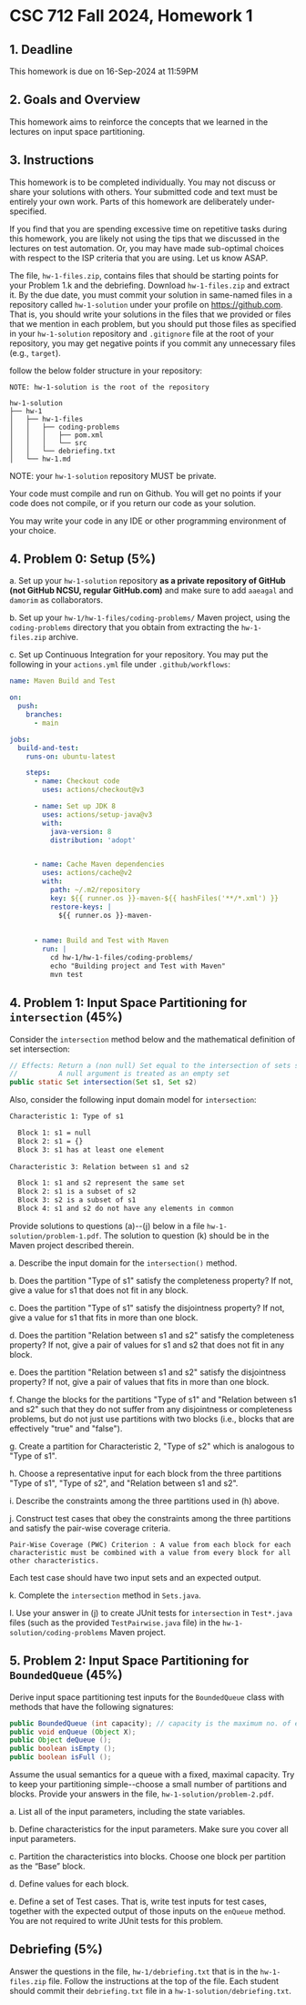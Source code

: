 # CSC 712 Fall 2024, Homework 1

## 1. Deadline

This homework is due on 16-Sep-2024 at 11:59PM

## 2. Goals and Overview

This homework aims to reinforce the concepts that we learned in the lectures on input space partitioning.


## 3. Instructions

This homework is to be completed individually. You may not discuss or share your solutions with others. Your submitted code and text must be entirely your own work. Parts of this homework are deliberately under-specified.

If you find that you are spending excessive time on repetitive tasks during this homework, you are likely not using the tips that we discussed in the lectures on test automation. Or, you may have made sub-optimal choices with respect to the ISP criteria that you are using. Let us know ASAP.

The file, `hw-1-files.zip`, contains files that should be starting points for your Problem 1.k and the debriefing. Download `hw-1-files.zip` and extract it. 
By the due date, you must commit your solution in same-named files in a repository called `hw-1-solution` under your profile on https://github.com. That is, you should write your solutions in the files that we provided or files that we mention in each problem, but you should put those files as specified in your `hw-1-solution` repository and `.gitignore` file at the root of your repository, you may get negative points if you commit any unnecessary files (e.g., `target`).

follow the below folder structure in your repository:
```
NOTE: hw-1-solution is the root of the repository

hw-1-solution
├── hw-1
│   ├── hw-1-files
│   │   ├── coding-problems
│   │   │   ├── pom.xml
│   │   │   └── src
│   │   └── debriefing.txt
│   └── hw-1.md
```

NOTE: your `hw-1-solution` repository MUST be private.

Your code must compile and run on Github. You will get no points if your code does not compile, or if you return our code as your solution.

You may write your code in any IDE or other programming environment of your choice.

## 4. Problem 0: Setup  (5%)

a. Set up your `hw-1-solution` repository **as a private repository of GitHub (not GitHub NCSU, regular GitHub.com)** and make sure to add `aaeagal` and `damorim` as collaborators.

b. Set up your `hw-1/hw-1-files/coding-problems/` Maven project, using the `coding-problems` directory that you obtain from extracting the `hw-1-files.zip` archive.

c. Set up Continuous Integration for your repository. You may put the following in your `actions.yml` file under `.github/workflows`:

```yml
name: Maven Build and Test

on:
  push:
    branches:
      - main 

jobs:
  build-and-test:
    runs-on: ubuntu-latest

    steps:
      - name: Checkout code
        uses: actions/checkout@v3

      - name: Set up JDK 8
        uses: actions/setup-java@v3
        with:
          java-version: 8
          distribution: 'adopt'


      - name: Cache Maven dependencies
        uses: actions/cache@v2
        with:
          path: ~/.m2/repository
          key: ${{ runner.os }}-maven-${{ hashFiles('**/*.xml') }}
          restore-keys: |
            ${{ runner.os }}-maven-
            
        
      - name: Build and Test with Maven
        run: |
          cd hw-1/hw-1-files/coding-problems/
          echo "Building project and Test with Maven"
          mvn test
```

## 4. Problem 1: Input Space Partitioning for `intersection` (45%)

Consider the `intersection` method below and the mathematical definition of set intersection:

```Java
// Effects: Return a (non null) Set equal to the intersection of sets s1 and s2
//          A null argument is treated as an empty set
public static Set intersection(Set s1, Set s2)
```

Also, consider the following input domain model for `intersection`:

```txt
Characteristic 1: Type of s1

  Block 1: s1 = null
  Block 2: s1 = {}
  Block 3: s1 has at least one element
  
Characteristic 3: Relation between s1 and s2

  Block 1: s1 and s2 represent the same set
  Block 2: s1 is a subset of s2
  Block 3: s2 is a subset of s1
  Block 4: s1 and s2 do not have any elements in common
```

Provide solutions to questions (a)--(j) below in a file `hw-1-solution/problem-1.pdf`. The solution to question (k) should be in the Maven project described therein.

a. Describe the input domain for the `intersection()` method.

b. Does the partition "Type of s1" satisfy the completeness property? If not, give a value for s1 that does not fit in any block.

c. Does the partition "Type of s1" satisfy the disjointness property? If not, give a value for s1 that fits in more than one block.

d. Does the partition "Relation between s1 and s2" satisfy the completeness property? If not, give a pair of values for s1 and s2 that does not fit in any block.

e. Does the partition "Relation between s1 and s2" satisfy the disjointness property? If not,
give a pair of values that fits in more than one block.

f. Change the blocks for the partitions "Type of s1" and "Relation between s1 and s2" such that they do not suffer from any disjointness or completeness problems, but do not just use partitions with two blocks (i.e., blocks that are effectively "true" and "false").

g. Create a partition for Characteristic 2, "Type of s2" which is analogous to "Type of s1".

h. Choose a representative input for each block from the three partitions "Type of s1", "Type of s2", and "Relation between s1 and s2".

i. Describe the constraints among the three partitions used in (h) above.

j. Construct test cases that obey the constraints among the three partitions and satisfy the pair-wise coverage criteria. 

`Pair-Wise Coverage (PWC) Criterion : A value from each block for
each characteristic must be combined with a value from every block
for all other characteristics.`

Each test case should have two input sets and an expected output.

k. Complete the `intersection` method in `Sets.java`. 

l. Use your answer in (j) to create JUnit tests for `intersection` in `Test*.java` files (such as the provided `TestPairwise.java` file) in the `hw-1-solution/coding-problems` Maven project.

## 5. Problem 2: Input Space Partitioning for `BoundedQueue` (45%)

Derive input space partitioning test inputs for the `BoundedQueue` class with methods that have the following signatures:

```java
public BoundedQueue (int capacity); // capacity is the maximum no. of elements
public void enQueue (Object X);
public Object deQueue ();
public boolean isEmpty ();
public boolean isFull ();
```

Assume the usual semantics for a queue with a fixed, maximal capacity. Try to keep your partitioning simple--choose a small number of partitions and blocks. Provide your answers in the file, `hw-1-solution/problem-2.pdf`.

a. List all of the input parameters, including the state variables.

b. Define characteristics for the input parameters. Make sure you cover all input parameters.

c. Partition the characteristics into blocks. Choose one block per partition as the “Base” block.

d. Define values for each block.

e. Define a set of Test cases. That is, write test inputs for test cases, together with the expected output of those inputs on the `enQueue` method. You are not required to write JUnit tests for this problem.


## Debriefing (5%)

Answer the questions in the file, `hw-1/debriefing.txt` that is in the `hw-1-files.zip` file. Follow the instructions at the top of the file. Each student should commit their `debriefing.txt` file in a `hw-1-solution/debriefing.txt`.
